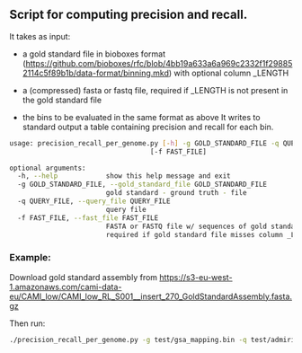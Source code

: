 ## Script for computing precision and recall. 

It takes as input:

* a gold standard file in bioboxes format
(https://github.com/bioboxes/rfc/blob/4bb19a633a6a969c2332f1f298852114c5f89b1b/data-format/binning.mkd)
with optional column _LENGTH

* a (compressed) fasta or fastq file, required if _LENGTH is not present in the gold standard file

* the bins to be evaluated in the same format as above
It writes to standard output a table containing precision and recall for each bin.

~~~BASH
usage: precision_recall_per_genome.py [-h] -g GOLD_STANDARD_FILE -q QUERY_FILE
                                   [-f FAST_FILE]

optional arguments:
  -h, --help            show this help message and exit
  -g GOLD_STANDARD_FILE, --gold_standard_file GOLD_STANDARD_FILE
                        gold standard - ground truth - file
  -q QUERY_FILE, --query_file QUERY_FILE
                        query file
  -f FAST_FILE, --fast_file FAST_FILE
                        FASTA or FASTQ file w/ sequences of gold standard -
                        required if gold standard file misses column _LENGTH
~~~

### Example:

Download gold standard assembly from https://s3-eu-west-1.amazonaws.com/cami-data-eu/CAMI_low/CAMI_low_RL_S001__insert_270_GoldStandardAssembly.fasta.gz

Then run:

~~~BASH
./precision_recall_per_genome.py -g test/gsa_mapping.bin -q test/admiring_curie_3 -f CAMI_low_RL_S001__insert_270_GoldStandardAssembly.fasta.gz
~~~